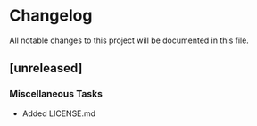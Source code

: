 # Changelog

All notable changes to this project will be documented in this file.

## [unreleased]

### Miscellaneous Tasks

- Added LICENSE.md

<!-- generated by git-cliff -->
